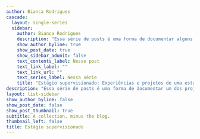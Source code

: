 ```yaml
---
author: Bianca Rodrigues
cascade:
  layout: single-series
  sidebar:
    author: Bianca Rodrigues
    description: "Essa série de posts é uma forma de documentar alguns projetos que desenvolvi durante o estágio supervisionado, que foi realizado no Laboratório de Análises Estatísticas - LANEST\n"
    show_author_byline: true
    show_post_date: true
    show_sidebar_adunit: false
    text_contents_label: Nesse post
    text_link_label: ""
    text_link_url: ""
    text_series_label: Nessa série
    title: "Estágio supervisionado: Experiências e projetos de uma estagiaria em Análise de dados"
description: "Essa série de posts é uma forma de documentar um dos projetos que desenvolvi durante o estágio supervisionado, que foi realizado no Laboratório de Análises Estatísticas - LANEST.\n"
layout: list-sidebar
show_author_byline: false
show_post_date: false
show_post_thumbnail: true
subtitle: A collection, minus the blog.
thumbnail_left: false
title: Estágio supervisionado
---
```

